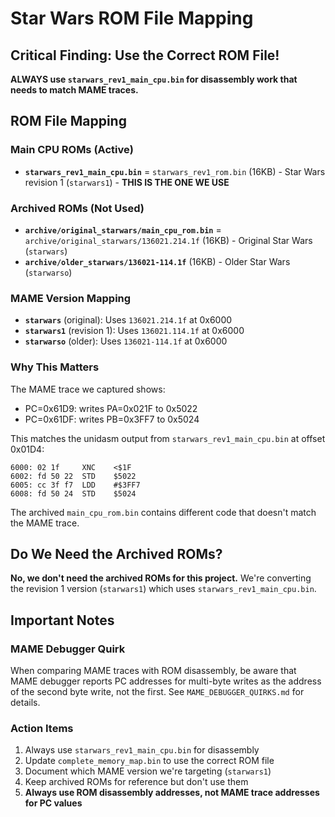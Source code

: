 # Star Wars ROM File Mapping

## Critical Finding: Use the Correct ROM File!

**ALWAYS use `starwars_rev1_main_cpu.bin` for disassembly work that needs to match MAME traces.**

## ROM File Mapping

### Main CPU ROMs (Active)
- **`starwars_rev1_main_cpu.bin`** = `starwars_rev1_rom.bin` (16KB) - Star Wars revision 1 (`starwars1`) - **THIS IS THE ONE WE USE**

### Archived ROMs (Not Used)
- **`archive/original_starwars/main_cpu_rom.bin`** = `archive/original_starwars/136021.214.1f` (16KB) - Original Star Wars (`starwars`)
- **`archive/older_starwars/136021-114.1f`** (16KB) - Older Star Wars (`starwarso`)

### MAME Version Mapping
- **`starwars`** (original): Uses `136021.214.1f` at 0x6000
- **`starwars1`** (revision 1): Uses `136021.114.1f` at 0x6000
- **`starwarso`** (older): Uses `136021-114.1f` at 0x6000

### Why This Matters
The MAME trace we captured shows:
- PC=0x61D9: writes PA=0x021F to 0x5022
- PC=0x61DF: writes PB=0x3FF7 to 0x5024

This matches the unidasm output from `starwars_rev1_main_cpu.bin` at offset 0x01D4:
```
6000: 02 1f     XNC    <$1F
6002: fd 50 22  STD    $5022
6005: cc 3f f7  LDD    #$3FF7
6008: fd 50 24  STD    $5024
```

The archived `main_cpu_rom.bin` contains different code that doesn't match the MAME trace.

## Do We Need the Archived ROMs?

**No, we don't need the archived ROMs for this project.** We're converting the revision 1 version (`starwars1`) which uses `starwars_rev1_main_cpu.bin`.

## Important Notes

### MAME Debugger Quirk
When comparing MAME traces with ROM disassembly, be aware that MAME debugger reports PC addresses for multi-byte writes as the address of the second byte write, not the first. See `MAME_DEBUGGER_QUIRKS.md` for details.

### Action Items
1. Always use `starwars_rev1_main_cpu.bin` for disassembly
2. Update `complete_memory_map.bin` to use the correct ROM file
3. Document which MAME version we're targeting (`starwars1`)
4. Keep archived ROMs for reference but don't use them
5. **Always use ROM disassembly addresses, not MAME trace addresses for PC values**
